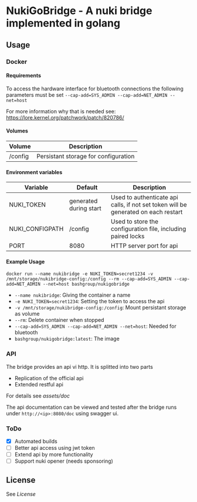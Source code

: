 # NukiGoBridge - A nuki bridge implemented in golang

## Usage

 ### Docker

 #### Requirements

 To access the hardware interface for bluetooth connections the following parameters must be set
`--cap-add=SYS_ADMIN --cap-add=NET_ADMIN --net=host`

For more information why that is needed see: https://lore.kernel.org/patchwork/patch/820786/
 

 #### Volumes

 Volume | Description
 -------|------------
 /config | Persistant storage for configuration

 #### Environment variables

 Variable | Default | Description
 ---------|---------|------------
 NUKI_TOKEN | generated during start | Used to authenticate api calls, if not set token will be generated on each restart
 NUKI_CONFIGPATH | /config | Used to store the configuration file, including paired locks
 PORT | 8080 | HTTP server port for api

 #### Example Usage

 ```
 docker run --name nukibridge -e NUKI_TOKEN=secret1234 -v /mnt/storage/nukibridge-config:/config --rm --cap-add=SYS_ADMIN --cap-add=NET_ADMIN --net=host bashgroup/nukigobridge
 ```
- `--name nukibridge`: Giving the container a name
- `-e NUKI_TOKEN=secret1234`: Setting the token to access the api
- `-v /mnt/storage/nukibridge-config:/config`: Mount persistant storage as volume
- `--rm`: Delete container when stopped
- `--cap-add=SYS_ADMIN --cap-add=NET_ADMIN --net=host`: Needed for bluetooth
- `bashgroup/nukigobridge:latest`: The image

### API

The bridge provides an api vi http. It is splitted into two parts

- Replication of the official api
- Extended restful api

For details see *assets/doc*

The api documentation can be viewed and tested after the bridge runs under `http://<ip>:8080/doc` using swagger ui.

### ToDo

- [x] Automated builds
- [ ] Better api access using jwt token
- [ ] Extend api by more functionality
- [ ] Support nuki opener (needs sponsoring)

## License

See *License*
